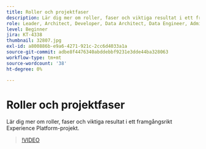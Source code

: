 ```yaml
---
title: Roller och projektfaser
description: Lär dig mer om roller, faser och viktiga resultat i ett framgångsrikt Experience Platform-projekt.
role: Leader, Architect, Developer, Data Architect, Data Engineer, Admin, User
level: Beginner
jira: KT-4338
thumbnail: 32807.jpg
exl-id: a800886b-e9a6-4271-921c-2cc6d4033a1a
source-git-commit: adbe8f4476340abddebbf9231e3dde44ba328063
workflow-type: tm+mt
source-wordcount: '38'
ht-degree: 0%

---
```


# Roller och projektfaser

Lär dig mer om roller, faser och viktiga resultat i ett framgångsrikt Experience Platform-projekt.

>[!VIDEO](https://video.tv.adobe.com/v/32807?quality=12&learn=on)

